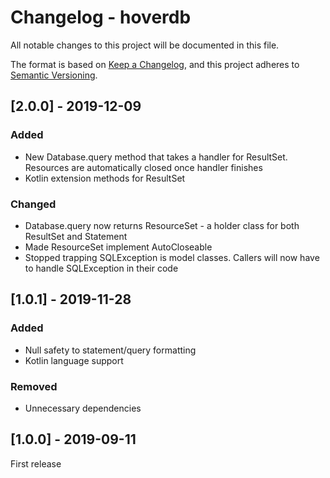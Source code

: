 # Changelog - hoverdb
All notable changes to this project will be documented in this file.

The format is based on [Keep a Changelog](https://keepachangelog.com/en/1.0.0/),
and this project adheres to [Semantic Versioning](https://semver.org/spec/v2.0.0.html).

## [2.0.0] - 2019-12-09
### Added
- New Database.query method that takes a handler for ResultSet. Resources are automatically closed once handler finishes
- Kotlin extension methods for ResultSet

### Changed
- Database.query now returns ResourceSet - a holder class for both ResultSet and Statement
- Made ResourceSet implement AutoCloseable
- Stopped trapping SQLException is model classes. Callers will now have to handle SQLException in their code

## [1.0.1] - 2019-11-28
### Added
- Null safety to statement/query formatting
- Kotlin language support

### Removed
- Unnecessary dependencies

## [1.0.0] - 2019-09-11
First release
